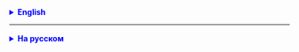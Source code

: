 <details style="margin-top: 16px">
  <summary style="cursor: pointer; color: blue;"><b>English</b></summary>

**Method tasks:**

1. Write methods to convert currencies:
- Euro to US Dollars
- Euro to British Pounds
- Euro to Chinese Yuan
  and check their operation by calling them in main.

2. Write a method that converts degrees Celsius to degrees Fahrenheit.

Find the conversion formula on the Internet. Call the method in main.

3. Create a method that converts nautical miles to kilometers.

1 nautical mile = 1852 meters.

https://javatutor.eu/courses/course/view.php?id=2
Complete topics:
Data types and variables in Java / Primitive types and Variables
Methods / Methods
Conditions / Conditions

</details>

<hr>

<details style="margin-top: 16px">
  <summary style="cursor: pointer; color: blue;"><b>На русском</b></summary>

**Задачи на методы:**

1. Напишите методы для конвертации валюты:
- евро в доллары США
- евро в британские фунты
- евро в китайские юани
  и проверьте их работу, вызвав их в main.

2. Напишите метод, который переводит градусы Цельсия в градусы по Фаренгейту. 
Формулу пересчета найти в Интернете. Вызовите метод в main.

3. Создайте метод, который пересчитывает морские мили в километры.
   1 морская миля = 1852 метра.

https://javatutor.eu/courses/course/view.php?id=2
Пройти темы:
Типы данных и переменные в Java / Primitive types and Variables
Методы / Metods
Условия / Conditions

</details>
